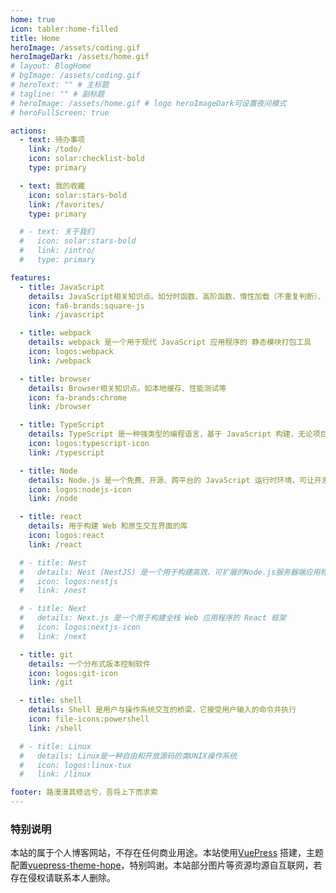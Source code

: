 ```yaml
---
home: true
icon: tabler:home-filled
title: Home
heroImage: /assets/coding.gif
heroImageDark: /assets/home.gif
# layout: BlogHome
# bgImage: /assets/coding.gif
# heroText: "" # 主标题
# tagline: "" # 副标题
# heroImage: /assets/home.gif # logo heroImageDark可设置夜间模式
# heroFullScreen: true

actions:
  - text: 待办事项
    link: /todo/
    icon: solar:checklist-bold
    type: primary

  - text: 我的收藏
    icon: solar:stars-bold
    link: /favorites/
    type: primary

  # - text: 关于我们
  #   icon: solar:stars-bold
  #   link: /intro/
  #   type: primary

features:
  - title: JavaScript
    details: JavaScript相关知识点。如分时函数、高阶函数、惰性加载（不重复判断）、JavaScript循环机制（浏览器）等
    icon: fa6-brands:square-js
    link: /javascript

  - title: webpack
    details: webpack 是一个用于现代 JavaScript 应用程序的 静态模块打包工具
    icon: logos:webpack
    link: /webpack

  - title: browser
    details: Browser相关知识点。如本地缓存、性能测试等
    icon: fa-brands:chrome
    link: /browser

  - title: TypeScript
    details: TypeScript 是一种强类型的编程语言，基于 JavaScript 构建，无论项目规模如何，都能为你提供更强大的开发工具
    icon: logos:typescript-icon
    link: /typescript

  - title: Node
    details: Node.js 是一个免费、开源、跨平台的 JavaScript 运行时环境，可让开发人员创建服务器、Web 应用程序、命令行工具和脚本。
    icon: logos:nodejs-icon
    link: /node

  - title: react
    details: 用于构建 Web 和原生交互界面的库
    icon: logos:react
    link: /react

  # - title: Nest
  #   details: Nest (NestJS) 是一个用于构建高效、可扩展的Node.js服务器端应用程序的框架
  #   icon: logos:nestjs
  #   link: /nest

  # - title: Next
  #   details: Next.js 是一个用于构建全栈 Web 应用程序的 React 框架
  #   icon: logos:nextjs-icon
  #   link: /next

  - title: git
    details: 一个分布式版本控制软件
    icon: logos:git-icon
    link: /git

  - title: shell
    details: Shell 是用户与操作系统交互的桥梁，它接受用户输入的命令并执行
    icon: file-icons:powershell
    link: /shell

  # - title: Linux
  #   details: Linux是一种自由和开放源码的类UNIX操作系统
  #   icon: logos:linux-tux
  #   link: /linux

footer: 路漫漫其修远兮，吾将上下而求索
---
```


### 特别说明

本站的属于个人博客网站，不存在任何商业用途。本站使用[VuePress](https://github.com/vuejs/vuepress) 搭建，主题配置[vuepress-theme-hope](https://github.com/vuepress-theme-hope/vuepress-theme-hope)，特别鸣谢。本站部分图片等资源均源自互联网，若存在侵权请联系本人删除。
